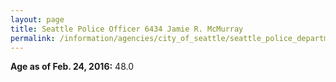 ```yaml
---
layout: page
title: Seattle Police Officer 6434 Jamie R. McMurray
permalink: /information/agencies/city_of_seattle/seattle_police_department/copbook/6434/
---
```


**Age as of Feb. 24, 2016:** 48.0
